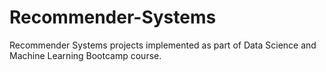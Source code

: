 # Recommender-Systems
Recommender Systems projects implemented as part of Data Science and Machine Learning Bootcamp course.
